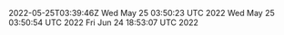 2022-05-25T03:39:46Z
Wed May 25 03:50:23 UTC 2022
Wed May 25 03:50:54 UTC 2022
Fri Jun 24 18:53:07 UTC 2022
